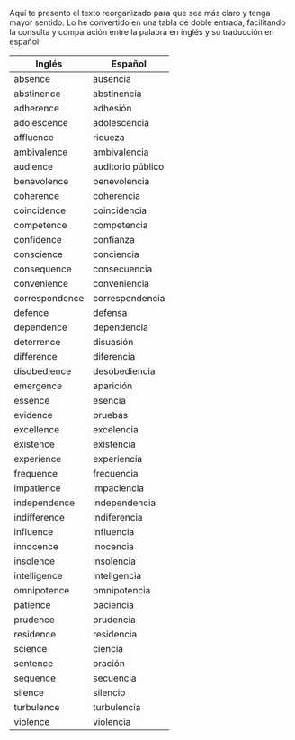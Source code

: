 Aquí te presento el texto reorganizado para que sea más claro y tenga mayor sentido. Lo he convertido en una tabla de doble entrada, facilitando la consulta y comparación entre la palabra en inglés y su traducción en español:

| Inglés       | Español        |
|--------------|----------------|
| absence      | ausencia       |
| abstinence   | abstinencia    |
| adherence    | adhesión       |
| adolescence  | adolescencia   |
| affluence    | riqueza        |
| ambivalence  | ambivalencia   |
| audience     | auditorio público |
| benevolence  | benevolencia   |
| coherence    | coherencia     |
| coincidence  | coincidencia   |
| competence   | competencia    |
| confidence   | confianza      |
| conscience   | conciencia     |
| consequence  | consecuencia   |
| convenience  | conveniencia   |
| correspondence| correspondencia|
| defence      | defensa        |
| dependence   | dependencia    |
| deterrence   | disuasión      |
| difference   | diferencia     |
| disobedience | desobediencia  |
| emergence    | aparición      |
| essence      | esencia        |
| evidence     | pruebas        |
| excellence   | excelencia     |
| existence    | existencia     |
| experience   | experiencia    |
| frequence    | frecuencia     |
| impatience   | impaciencia    |
| independence | independencia  |
| indifference | indiferencia   |
| influence    | influencia     |
| innocence    | inocencia      |
| insolence    | insolencia     |
| intelligence | inteligencia   |
| omnipotence  | omnipotencia   |
| patience     | paciencia      |
| prudence     | prudencia      |
| residence    | residencia     |
| science      | ciencia        |
| sentence     | oración       |
| sequence     | secuencia      |
| silence      | silencio      |
| turbulence   | turbulencia    |
| violence     | violencia      |


